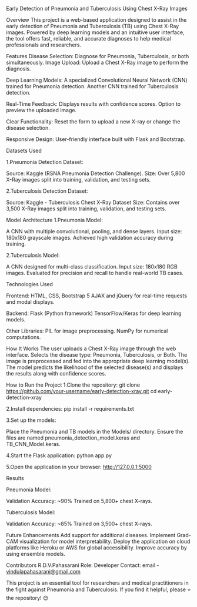 Early Detection of Pneumonia and Tuberculosis Using Chest X-Ray Images

Overview
This project is a web-based application designed to assist in the early detection of Pneumonia and Tuberculosis (TB) using Chest X-Ray images. Powered by deep learning models and an intuitive user interface, the tool offers fast, reliable, and accurate diagnoses to help medical professionals and researchers.

Features
Disease Selection: Diagnose for Pneumonia, Tuberculosis, or both simultaneously.
Image Upload: Upload a Chest X-Ray image to perform the diagnosis.

Deep Learning Models:
A specialized Convolutional Neural Network (CNN) trained for Pneumonia detection.
Another CNN trained for Tuberculosis detection.

Real-Time Feedback:
Displays results with confidence scores.
Option to preview the uploaded image.

Clear Functionality: Reset the form to upload a new X-ray or change the disease selection.

Responsive Design: User-friendly interface built with Flask and Bootstrap.

Datasets Used

1.Pneumonia Detection Dataset:

Source: Kaggle (RSNA Pneumonia Detection Challenge).
Size: Over 5,800 X-Ray images split into training, validation, and testing sets.

2.Tuberculosis Detection Dataset:

Source: Kaggle - Tuberculosis Chest X-Ray Dataset
Size: Contains over 3,500 X-Ray images split into training, validation, and testing sets.

Model Architecture
1.Pneumonia Model:

A CNN with multiple convolutional, pooling, and dense layers.
Input size: 180x180 grayscale images.
Achieved high validation accuracy during training.

2.Tuberculosis Model:

A CNN designed for multi-class classification.
Input size: 180x180 RGB images.
Evaluated for precision and recall to handle real-world TB cases.

Technologies Used

Frontend:
HTML, CSS, Bootstrap 5
AJAX and jQuery for real-time requests and modal displays.

Backend:
Flask (Python framework)
TensorFlow/Keras for deep learning models.

Other Libraries:
PIL for image preprocessing.
NumPy for numerical computations.

How It Works
The user uploads a Chest X-Ray image through the web interface.
Selects the disease type: Pneumonia, Tuberculosis, or Both.
The image is preprocessed and fed into the appropriate deep learning model(s).
The model predicts the likelihood of the selected disease(s) and displays the results along with confidence scores.

How to Run the Project
1.Clone the repository:
git clone https://github.com/your-username/early-detection-xray.git
cd early-detection-xray

2.Install dependencies:
pip install -r requirements.txt

3.Set up the models:

Place the Pneumonia and TB models in the Models/ directory.
Ensure the files are named pneumonia_detection_model.keras and TB_CNN_Model.keras.

4.Start the Flask application:
python app.py

5.Open the application in your browser:
http://127.0.0.1:5000

Results

Pneumonia Model:

Validation Accuracy: ~90%
Trained on 5,800+ chest X-rays.

Tuberculosis Model:

Validation Accuracy: ~85%
Trained on 3,500+ chest X-rays.

Future Enhancements
Add support for additional diseases.
Implement Grad-CAM visualization for model interpretability.
Deploy the application on cloud platforms like Heroku or AWS for global accessibility.
Improve accuracy by using ensemble models.

Contributors
R.D.V.Pahasarani
Role: Developer
Contact: 
email - vindulapahasarani@gmail.com

This project is an essential tool for researchers and medical practitioners in the fight against Pneumonia and Tuberculosis. If you find it helpful, please ⭐ the repository! 😊
